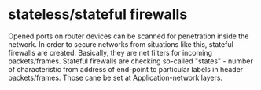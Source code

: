 # stateless/stateful firewalls 
Opened ports on router devices can be scanned for penetration inside the network. In order to secure networks from situations like this, stateful firewalls are created. Basically, they are net filters for incoming packets/frames. Stateful firewalls are checking so-called "states" - number of characteristic from address of end-point to particular labels in header packets/frames. Those cane be set at Application-network layers.